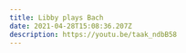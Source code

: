 ```yaml
---
title: Libby plays Bach
date: 2021-04-28T15:08:36.207Z
description: https://youtu.be/taak_ndbB58
---
```

